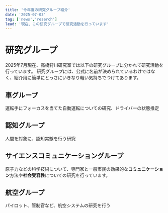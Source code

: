 ```yaml
---
title: '今年度の研究グループ紹介'
date: '2025-07-03'
tag: ['news','reserch']
lead: '現在、この研究グループで研究活動を行っています'
---
```


# 研究グループ
2025年7月現在、高橋狩川研究室では以下の研究グループに分かれて研究活動を行っています。
研究グループには、公式に名前が決められているわけではなく、紹介用に簡単にとっさにいきなり軽い気持ちでつけてあります。

## 車グループ
運転手にフォーカスを当てた自動運転についての研究、ドライバーの状態推定
## 認知グループ
人間を対象に、認知実験を行う研究
## サイエンスコミュニケーショングループ
原子力などの科学技術について、専門家と一般市民の効果的な**コミュニケーション**方法や**社会受容性**についての研究を行っています。
## 航空グループ
パイロット、管制官など、航空システムの研究を行う

